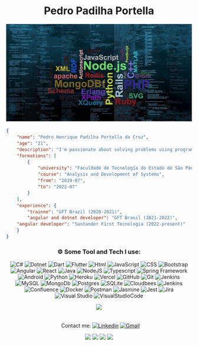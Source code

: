 <h1 align="center">Pedro Padilha Portella</h1> 
<img width="auto" src="https://github.com/PedroPadilhaPortella/PedroPadilhaPortella/blob/master/index.jpg">

```json
{
    "name": "Pedro Henrique Padilha Portella da Cruz",
    "age": "21",
    "description": "I'm passionate about solving problems using programming",
    "formations": [
        {
            "university": "Faculdade de Tecnologia do Estado de São Paulo - Zona Sul",
            "course": "Analysis and Development of Systems",
            "from": "2019-07",
            "to": "2022-07"
        }
    ],
    "experience": {
        "trainne": "GFT Brazil (2020-2021)",
        "angular and dotnet developer": "GFT Brasil (2021-2022)",
	"angular developer": "Santander F1rst Tecnologia (2022-present)"
    }
}

```

<div align="center">

 ###  ⚙️ Some Tool and Tech I use:     
![C#](https://img.shields.io/badge/csharp-purple.svg?style=for-the-badge&logo=csharp&logoColor=white)
![Dotnet](https://img.shields.io/badge/dotnet-indigo.svg?style=for-the-badge&logo=dotnet&logoColor=white)
![Dart](https://img.shields.io/badge/dart-darkslateblue.svg?style=for-the-badge&logo=dart&logoColor=white)
![Flutter](https://img.shields.io/badge/flutter-white.svg?style=for-the-badge&logo=flutter&logoColor=deepskyblue)
![Html](https://img.shields.io/badge/html-red.svg?style=for-the-badge&logo=html5&logoColor=white)
![JavaScript](https://img.shields.io/badge/javascript-%23323330.svg?style=for-the-badge&logo=javascript&logoColor=%23F7DF1E)
![CSS](https://img.shields.io/badge/css-blue.svg?style=for-the-badge&logo=css3&logoColor=white)
![Bootstrap](https://img.shields.io/badge/bootstrap-rebeccapurple.svg?style=for-the-badge&logo=bootstrap&logoColor=white)
![Angular](https://img.shields.io/badge/angular-firebrick.svg?style=for-the-badge&logo=angular&logoColor=white)
![React](https://img.shields.io/badge/react-dodgerblue.svg?style=for-the-badge&logo=react&logoColor=white)
![Java](https://img.shields.io/badge/java-%23ED8B00.svg?style=for-the-badge&logo=java&logoColor=white)
![NodeJS](https://img.shields.io/badge/node.js-6DA55F?style=for-the-badge&logo=node.js&logoColor=white)
![Typescript](https://img.shields.io/badge/typescript-midnightblue?style=for-the-badge&logo=typescript&logoColor=white)
![Spring Framework](https://img.shields.io/badge/spring-limegreen.svg?style=for-the-badge&logo=spring&logoColor=white)
![Android](https://img.shields.io/badge/android-3DDC84?style=for-the-badge&logo=android&logoColor=white)
![Python](https://img.shields.io/badge/python-3670A0?style=for-the-badge&logo=python&logoColor=ffdd54)
![Heroku](https://img.shields.io/badge/Heroku-430098?style=for-the-badge&logo=heroku&logoColor=white)
![Vercel](https://img.shields.io/badge/vercel-black.svg?style=for-the-badge&logo=vercel&logoColor=white)
![GitHub](https://img.shields.io/badge/GitHub-100000?style=for-the-badge&logo=github&logoColor=white)
![Git](https://img.shields.io/badge/GIT-E44C30?style=for-the-badge&logo=git&logoColor=white)
![Jenkins](https://img.shields.io/badge/jenkins-%232C5263.svg?style=for-the-badge&logo=jenkins&logoColor=white)
![MySQL](https://img.shields.io/badge/mysql-%2300f.svg?style=for-the-badge&logo=mysql&logoColor=white)
![MongoDb](https://img.shields.io/badge/mongodb-white.svg?style=for-the-badge&logo=mongodb&logoColor=forestgreen)
![Postgres](https://img.shields.io/badge/postgres-%23316192.svg?style=for-the-badge&logo=postgresql&logoColor=white)
![SQLite](https://img.shields.io/badge/sqlite-white.svg?style=for-the-badge&logo=sqlite&logoColor=blue)
![Cloudbees](https://img.shields.io/badge/cloudbees-lightslategrey.svg?style=for-the-badge&logo=cloudbees&logoColor=royalblue)
![Jenkins](https://img.shields.io/badge/jenkins-whitesmoke.svg?style=for-the-badge&logo=jenkins&logoColor=black)
![Confluence](https://img.shields.io/badge/confluence-%23172BF4.svg?style=for-the-badge&logo=confluence&logoColor=white)
![Docker](https://img.shields.io/badge/docker-%230db7ed.svg?style=for-the-badge&logo=docker&logoColor=white)
![Postman](https://img.shields.io/badge/Postman-FF6C37?style=for-the-badge&logo=postman&logoColor=white)
![Jasmine](https://img.shields.io/badge/jasmine-darkviolet.svg?style=for-the-badge&logo=jasmine&logoColor=white)
![Jest](https://img.shields.io/badge/jest-lightgray.svg?style=for-the-badge&logo=jest&logoColor=darkred)
![Jira](https://img.shields.io/badge/jira-%230A0FFF.svg?style=for-the-badge&logo=jira&logoColor=white)
![Visual Studio](https://img.shields.io/badge/visual%20studio-darkmagenta?style=for-the-badge&logo=visual%20studio&logoColor=white)
![VisualStudioCode](https://img.shields.io/badge/Visual_Studio_Code-0078D4?style=for-the-badge&logo=visual%20studio%20code&logoColor=white)
	
<img src="https://media.giphy.com/media/0TtX2qqpxp3pIafzio/giphy.gif" width="80">
	
<br/> &nbsp; Contact me: 
[![Linkedin](https://img.shields.io/badge/-PedroPortella-blue?style=flat-square&logo=Linkedin&logoColor=white&link=https://www.linkedin.com/in/pedro-padilha-portella-02a67318a/)](https://www.linkedin.com/in/pedro-padilha-portella-02a67318a/) 
[![Gmail](https://img.shields.io/badge/-pedro.kadjin.sg@gmail.com-c14438?style=flat-square&logo=Gmail&logoColor=white&link=mailto:pedro.kadjin.sg@gmail.com)](mailto:pedro.kadjin.sg@gmail.com)

<img height="230em" src="https://github-readme-stats.vercel.app/api?username=pedropadilhaportella&show_icons=true&theme=tokyonight&hide_border=true"/>
<img height="230em" src="https://github-readme-stats.vercel.app/api/top-langs/?username=PedroPadilhaPortella&layout=compact&langs_count=10&theme=tokyonight&hide_border=true"/>
<img height="230em" src="https://github-profile-summary-cards.vercel.app/api/cards/profile-details?username=PedroPadilhaPortella&theme=tokyonight"/> 
<img height="230em" src="https://github-readme-streak-stats.herokuapp.com/?user=PedroPadilhaPortella&theme=tokyonight&hide_border=true"/>

</div>
